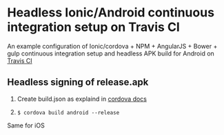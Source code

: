 # Headless Ionic/Android continuous integration setup on Travis CI

An example configuration of Ionic/cordova + NPM + AngularJS + Bower + gulp continuous integration setup and headless APK build for Android on [Travis CI](https://travis-ci.com/)

## Headless signing of release.apk

1) Create build.json as explaind in  [cordova docs](https://cordova.apache.org/docs/en/latest/guide/platforms/android/#using-buildjson)

2) `$ cordova build android --release`

Same for iOS
